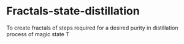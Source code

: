 # Fractals-state-distillation

To create fractals of steps required for a desired purity in distillation process of magic state T
